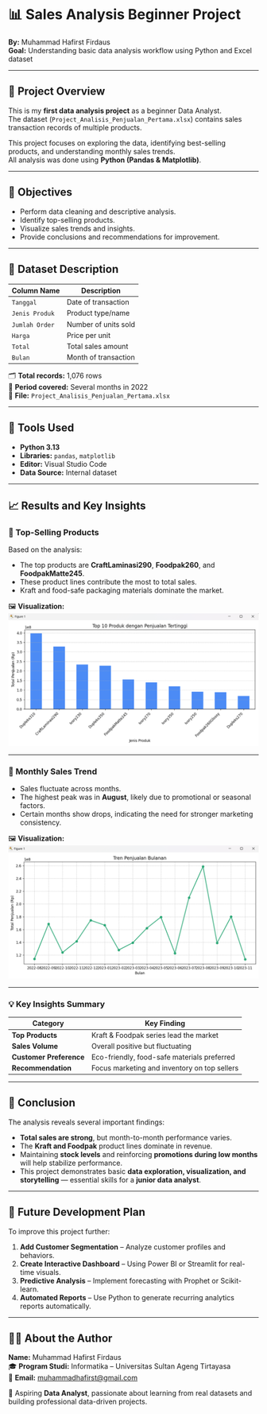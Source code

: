 # 📊 Sales Analysis Beginner Project  
**By:** Muhammad Hafirst Firdaus  
**Goal:** Understanding basic data analysis workflow using Python and Excel dataset  

---

## 🧠 Project Overview  
This is my **first data analysis project** as a beginner Data Analyst.  
The dataset (`Project_Analisis_Penjualan_Pertama.xlsx`) contains sales transaction records of multiple products.  

This project focuses on exploring the data, identifying best-selling products, and understanding monthly sales trends.  
All analysis was done using **Python (Pandas & Matplotlib)**.

---

## 🎯 Objectives  
- Perform data cleaning and descriptive analysis.  
- Identify top-selling products.  
- Visualize sales trends and insights.  
- Provide conclusions and recommendations for improvement.  

---

## 🧩 Dataset Description  
| Column Name     | Description                          |
|-----------------|--------------------------------------|
| `Tanggal`       | Date of transaction                  |
| `Jenis Produk`  | Product type/name                    |
| `Jumlah Order`  | Number of units sold                 |
| `Harga`         | Price per unit                       |
| `Total`         | Total sales amount                   |
| `Bulan`         | Month of transaction                 |

🗂️ **Total records:** 1,076 rows  
📅 **Period covered:** Several months in 2022  
💾 **File:** `Project_Analisis_Penjualan_Pertama.xlsx`  

---

## 🧰 Tools Used  
- **Python 3.13**  
- **Libraries:** `pandas`, `matplotlib`  
- **Editor:** Visual Studio Code  
- **Data Source:** Internal dataset  

---

## 📈 Results and Key Insights  

### 🥇 Top-Selling Products
Based on the analysis:
- The top products are **CraftLaminasi290**, **Foodpak260**, and **FoodpakMatte245**.  
- These product lines contribute the most to total sales.  
- Kraft and food-safe packaging materials dominate the market.  

🖼️ **Visualization:**  
![Top 10 Produk dengan Penjualan Tertinggi](top10_produk.png)

---

### 📅 Monthly Sales Trend  
- Sales fluctuate across months.  
- The highest peak was in **August**, likely due to promotional or seasonal factors.  
- Certain months show drops, indicating the need for stronger marketing consistency.  

🖼️ **Visualization:**  
![Tren Penjualan per Bulan](tren_bulanan.png)

---

### 💡 Key Insights Summary  
| Category | Key Finding |
|-----------|--------------|
| **Top Products** | Kraft & Foodpak series lead the market |
| **Sales Volume** | Overall positive but fluctuating |
| **Customer Preference** | Eco-friendly, food-safe materials preferred |
| **Recommendation** | Focus marketing and inventory on top sellers |

---

## 🧩 Conclusion  
The analysis reveals several important findings:

- **Total sales are strong**, but month-to-month performance varies.  
- The **Kraft and Foodpak** product lines dominate in revenue.  
- Maintaining **stock levels** and reinforcing **promotions during low months** will help stabilize performance.  
- This project demonstrates basic **data exploration, visualization, and storytelling** — essential skills for a **junior data analyst**.

---

## 🚀 Future Development Plan  
To improve this project further:

1. **Add Customer Segmentation** – Analyze customer profiles and behaviors.  
2. **Create Interactive Dashboard** – Using Power BI or Streamlit for real-time visuals.  
3. **Predictive Analysis** – Implement forecasting with Prophet or Scikit-learn.  
4. **Automated Reports** – Use Python to generate recurring analytics reports automatically.  

---

## 👨‍💻 About the Author  
**Name:** Muhammad Hafirst Firdaus  
🎓 **Program Studi:** Informatika – Universitas Sultan Ageng Tirtayasa  
📧 **Email:** [muhammadhafirst@gmail.com](mailto:muhammadhafirst@gmail.com)  

💼 Aspiring **Data Analyst**, passionate about learning from real datasets and building professional data-driven projects.



